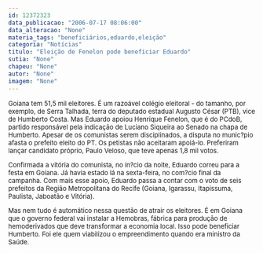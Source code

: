 ```yaml
---
id: 12372323
data_publicacao: "2006-07-17 08:06:00"
data_alteracao: "None"
materia_tags: "beneficiários,eduardo,eleição"
categoria: "Notícias"
titulo: "Eleição de Fenelon pode beneficiar Eduardo"
sutia: "None"
chapeu: "None"
autor: "None"
imagem: "None"
---
```

<p><FONT size=2></p>
<p><P>Goiana tem 51,5 mil eleitores. É um razoável colégio eleitoral - do tamanho, por exemplo, de Serra Talhada, terra do deputado estadual Augusto César (PTB), vice de Humberto Costa. Mas Eduardo apoiou Henrique Fenelon, que é do PCdoB, partido responsável pela indicação de Luciano Siqueira ao Senado na chapa de Humberto. Apesar de os comunistas serem disciplinados, a disputa no munic?pio afasta o prefeito eleito do PT. Os petistas não aceitaram apoiá-lo. Preferiram lançar candidato próprio, Paulo Veloso, que teve apenas 1,8 mil votos.</P></p>
<p><P>Confirmada a vitória do comunista, no in?cio da noite, Eduardo correu para a festa em Goiana. Já havia estado lá na sexta-feira, no com?cio final da campanha. Com mais esse apoio, Eduardo passa a contar com o voto de seis prefeitos da Região Metropolitana do Recife (Goiana, Igarassu, Itapissuma, Paulista, Jaboatão e Vitória).</P></p>
<p><P>Mas nem tudo é automático nessa questão de atrair os eleitores. É em Goiana que o governo federal vai instalar a Hemobras, fábrica para produção de hemoderivados que deve transformar a economia local. Isso pode beneficiar Humberto. Foi ele quem viabilizou o empreendimento quando era ministro da Saúde.</P></FONT> </p>
